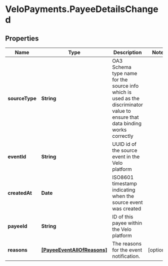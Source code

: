 # VeloPayments.PayeeDetailsChanged

## Properties

Name | Type | Description | Notes
------------ | ------------- | ------------- | -------------
**sourceType** | **String** | OA3 Schema type name for the source info which is used as the discriminator value to ensure that data binding works correctly | 
**eventId** | **String** | UUID id of the source event in the Velo platform | 
**createdAt** | **Date** | ISO8601 timestamp indicating when the source event was created | 
**payeeId** | **String** | ID of this payee within the Velo platform | 
**reasons** | [**[PayeeEventAllOfReasons]**](PayeeEventAllOfReasons.md) | The reasons for the event notification. | [optional] 


